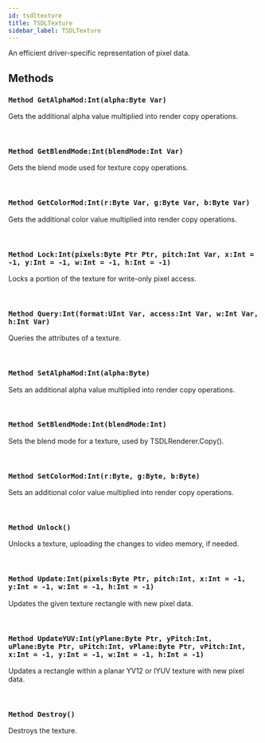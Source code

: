 ```yaml
---
id: tsdltexture
title: TSDLTexture
sidebar_label: TSDLTexture
---
```


An efficient driver-specific representation of pixel data.


## Methods

### `Method GetAlphaMod:Int(alpha:Byte Var)`

Gets the additional alpha value multiplied into render copy operations.

<br/>

### `Method GetBlendMode:Int(blendMode:Int Var)`

Gets the blend mode used for texture copy operations.

<br/>

### `Method GetColorMod:Int(r:Byte Var, g:Byte Var, b:Byte Var)`

Gets the additional color value multiplied into render copy operations.

<br/>

### `Method Lock:Int(pixels:Byte Ptr Ptr, pitch:Int Var, x:Int = -1, y:Int = -1, w:Int = -1, h:Int = -1)`

Locks a portion of the texture for write-only pixel access.

<br/>

### `Method Query:Int(format:UInt Var, access:Int Var, w:Int Var, h:Int Var)`

Queries the attributes of a texture.

<br/>

### `Method SetAlphaMod:Int(alpha:Byte)`

Sets an additional alpha value multiplied into render copy operations.

<br/>

### `Method SetBlendMode:Int(blendMode:Int)`

Sets the blend mode for a texture, used by TSDLRenderer.Copy().

<br/>

### `Method SetColorMod:Int(r:Byte, g:Byte, b:Byte)`

Sets an additional color value multiplied into render copy operations.

<br/>

### `Method Unlock()`

Unlocks a texture, uploading the changes to video memory, if needed.

<br/>

### `Method Update:Int(pixels:Byte Ptr, pitch:Int, x:Int = -1, y:Int = -1, w:Int = -1, h:Int = -1)`

Updates the given texture rectangle with new pixel data.

<br/>

### `Method UpdateYUV:Int(yPlane:Byte Ptr, yPitch:Int, uPlane:Byte Ptr, uPitch:Int, vPlane:Byte Ptr, vPitch:Int, x:Int = -1, y:Int = -1, w:Int = -1, h:Int = -1)`

Updates a rectangle within a planar YV12 or IYUV texture with new pixel data.

<br/>

### `Method Destroy()`

Destroys the texture.

<br/>

